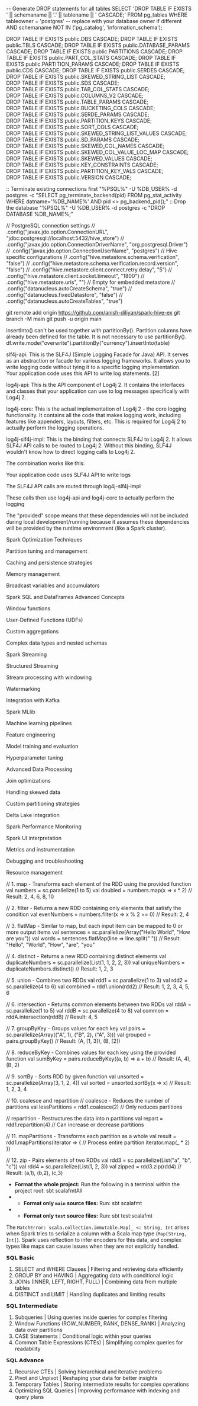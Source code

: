 -- Generate DROP statements for all tables
SELECT 'DROP TABLE IF EXISTS ' || schemaname || '.' || tablename || ' CASCADE;'
FROM pg_tables
WHERE tableowner = 'postgres' -- replace with your database owner if different
AND schemaname NOT IN ('pg_catalog', 'information_schema');

DROP TABLE IF EXISTS public.DBS CASCADE;
DROP TABLE IF EXISTS public.TBLS CASCADE;
DROP TABLE IF EXISTS public.DATABASE_PARAMS CASCADE;
DROP TABLE IF EXISTS public.PARTITIONS CASCADE;
DROP TABLE IF EXISTS public.PART_COL_STATS CASCADE;
DROP TABLE IF EXISTS public.PARTITION_PARAMS CASCADE;
DROP TABLE IF EXISTS public.CDS CASCADE;
DROP TABLE IF EXISTS public.SERDES CASCADE;                                                                                                                                       
DROP TABLE IF EXISTS public.SKEWED_STRING_LIST CASCADE;                                                                                                                           
DROP TABLE IF EXISTS public.SDS CASCADE;                                                                                                                                          
DROP TABLE IF EXISTS public.TAB_COL_STATS CASCADE;                                                                                                                                
DROP TABLE IF EXISTS public.COLUMNS_V2 CASCADE;                                                                                                                                   
DROP TABLE IF EXISTS public.TABLE_PARAMS CASCADE;                                                                                                                                 
DROP TABLE IF EXISTS public.BUCKETING_COLS CASCADE;                                                                                                                               
DROP TABLE IF EXISTS public.SERDE_PARAMS CASCADE;                                                                                                                                 
DROP TABLE IF EXISTS public.PARTITION_KEYS CASCADE;                                                                                                                               
DROP TABLE IF EXISTS public.SORT_COLS CASCADE;                                                                                                                                    
DROP TABLE IF EXISTS public.SKEWED_STRING_LIST_VALUES CASCADE;                                                                                                                    
DROP TABLE IF EXISTS public.SD_PARAMS CASCADE;                                                                                                                                    
DROP TABLE IF EXISTS public.SKEWED_COL_NAMES CASCADE;                                                                                                                             
DROP TABLE IF EXISTS public.SKEWED_COL_VALUE_LOC_MAP CASCADE;                                                                                                                     
DROP TABLE IF EXISTS public.SKEWED_VALUES CASCADE;                                                                                                                                
DROP TABLE IF EXISTS public.KEY_CONSTRAINTS CASCADE;                                                                                                                              
DROP TABLE IF EXISTS public.PARTITION_KEY_VALS CASCADE;                                                                                                                           
DROP TABLE IF EXISTS public.VERSION CASCADE;    

:: Terminate existing connections first
"%PSQL%" -U %DB_USER% -d postgres -c "SELECT pg_terminate_backend(pid) FROM pg_stat_activity WHERE datname='%DB_NAME%' AND pid <> pg_backend_pid();"
:: Drop the database
"%PSQL%" -U %DB_USER% -d postgres -c "DROP DATABASE %DB_NAME%;"

// PostgreSQL connection settings
//        .config("javax.jdo.option.ConnectionURL", "jdbc:postgresql://localhost:5432/hive_store")
//        .config("javax.jdo.option.ConnectionDriverName", "org.postgresql.Driver")
//        .config("javax.jdo.option.ConnectionUserName", "postgres")
// Hive specific configurations
//        .config("hive.metastore.schema.verification", "false")
//        .config("hive.metastore.schema.verification.record.version", "false")
//        .config("hive.metastore.client.connect.retry.delay", "5")
//        .config("hive.metastore.client.socket.timeout", "1800")
//        .config("hive.metastore.uris", "")  // Empty for embedded metastore
//        .config("datanucleus.autoCreateSchema", "true")
//        .config("datanucleus.fixedDatastore", "false")
//        .config("datanucleus.autoCreateTables", "true")

git remote add origin https://github.com/anish-diliyan/spark-hive-ex
git branch -M main
git push -u origin main

insertInto() can't be used together with partitionBy(). Partition columns have already been defined for the table. It is not necessary to use partitionBy().
df.write.mode("overwrite").partitionBy("currency").insertInto(table)

slf4j-api: This is the SLF4J (Simple Logging Facade for Java) API. It serves as an abstraction or facade for various logging frameworks. It allows you to write logging code without tying it to a specific logging implementation. Your application code uses this API to write log statements. [2]

log4j-api: This is the API component of Log4j 2. It contains the interfaces and classes that your application can use to log messages specifically with Log4j 2.

log4j-core: This is the actual implementation of Log4j 2 - the core logging functionality. It contains all the code that makes logging work, including features like appenders, layouts, filters, etc. This is required for Log4j 2 to actually perform the logging operations.

log4j-slf4j-impl: This is the binding that connects SLF4J to Log4j 2. It allows SLF4J API calls to be routed to Log4j 2. Without this binding, SLF4J wouldn't know how to direct logging calls to Log4j 2.

The combination works like this:

Your application code uses SLF4J API to write logs

The SLF4J API calls are routed through log4j-slf4j-impl

These calls then use log4j-api and log4j-core to actually perform the logging

The "provided" scope means that these dependencies will not be included during local development/running because it assumes these dependencies will be provided by the runtime environment (like a Spark cluster). 

Spark Optimization Techniques

Partition tuning and management

Caching and persistence strategies

Memory management

Broadcast variables and accumulators

Spark SQL and DataFrames Advanced Concepts

Window functions

User-Defined Functions (UDFs)

Custom aggregations

Complex data types and nested schemas

Spark Streaming

Structured Streaming

Stream processing with windowing

Watermarking

Integration with Kafka

Spark MLlib

Machine learning pipelines

Feature engineering

Model training and evaluation

Hyperparameter tuning

Advanced Data Processing

Join optimizations

Handling skewed data

Custom partitioning strategies

Delta Lake integration

Spark Performance Monitoring

Spark UI interpretation

Metrics and instrumentation

Debugging and troubleshooting

Resource management

// 1. map - Transforms each element of the RDD using the provided function
val numbers = sc.parallelize(1 to 5)
val doubled = numbers.map(x => x * 2)
// Result: 2, 4, 6, 8, 10

// 2. filter - Returns a new RDD containing only elements that satisfy the condition
val evenNumbers = numbers.filter(x => x % 2 == 0)
// Result: 2, 4

// 3. flatMap - Similar to map, but each input item can be mapped to 0 or more output items
val sentences = sc.parallelize(Array("Hello World", "How are you"))
val words = sentences.flatMap(line => line.split(" "))
// Result: "Hello", "World", "How", "are", "you"

// 4. distinct - Returns a new RDD containing distinct elements
val duplicateNumbers = sc.parallelize(List(1, 1, 2, 2, 3))
val uniqueNumbers = duplicateNumbers.distinct()
// Result: 1, 2, 3

// 5. union - Combines two RDDs
val rdd1 = sc.parallelize(1 to 3)
val rdd2 = sc.parallelize(4 to 6)
val combined = rdd1.union(rdd2)
// Result: 1, 2, 3, 4, 5, 6

// 6. intersection - Returns common elements between two RDDs
val rddA = sc.parallelize(1 to 5)
val rddB = sc.parallelize(4 to 8)
val common = rddA.intersection(rddB)
// Result: 4, 5

// 7. groupByKey - Groups values for each key
val pairs = sc.parallelize(Array(("A", 1), ("B", 2), ("A", 3)))
val grouped = pairs.groupByKey()
// Result: (A, [1, 3]), (B, [2])

// 8. reduceByKey - Combines values for each key using the provided function
val sumByKey = pairs.reduceByKey((a, b) => a + b)
// Result: (A, 4), (B, 2)

// 9. sortBy - Sorts RDD by given function
val unsorted = sc.parallelize(Array(3, 1, 2, 4))
val sorted = unsorted.sortBy(x => x)
// Result: 1, 2, 3, 4

// 10. coalesce and repartition
// coalesce - Reduces the number of partitions
val lessPartitions = rdd1.coalesce(2) // Only reduces partitions

// repartition - Restructures the data into n partitions
val repart = rdd1.repartition(4) // Can increase or decrease partitions

// 11. mapPartitions - Transforms each partition as a whole
val result = rdd1.mapPartitions(iterator => {
// Process entire partition
iterator.map(_ * 2)
})

// 12. zip - Pairs elements of two RDDs
val rdd3 = sc.parallelize(List("a", "b", "c"))
val rdd4 = sc.parallelize(List(1, 2, 3))
val zipped = rdd3.zip(rdd4)
// Result: (a,1), (b,2), (c,3)


- **Format the whole project:** Run the following in a terminal within the project root:
  sbt scalafmtAll
- - **Format only `main` source files:** Run:
    sbt scalafmt
- - **Format only `test` source files:** Run:
    sbt test:scalafmt

The `MatchError: scala.collection.immutable.Map[_ <: String, Int`
arises when Spark tries to serialize a column with a Scala map type (`Map[String, Int]`). Spark uses reflection to infer
encoders for this data, and complex types like maps can cause issues when they are not explicitly handled.

𝗦𝗤𝗟 𝗕𝗮𝘀𝗶𝗰

1. SELECT and WHERE Clauses | Filtering and retrieving data efficiently
2. GROUP BY and HAVING | Aggregating data with conditional logic
3. JOINs (INNER, LEFT, RIGHT, FULL) | Combining data from multiple tables
4. DISTINCT and LIMIT | Handling duplicates and limiting results

𝗦𝗤𝗟 𝗜𝗻𝘁𝗲𝗿𝗺𝗲𝗱𝗶𝗮𝘁𝗲

1. Subqueries | Using queries inside queries for complex filtering
2. Window Functions (ROW_NUMBER, RANK, DENSE_RANK) | Analyzing data over partitions
3. CASE Statements | Conditional logic within your queries
4. Common Table Expressions (CTEs) | Simplifying complex queries for readability

𝗦𝗤𝗟 𝗔𝗱𝘃𝗮𝗻𝗰𝗲
1. Recursive CTEs | Solving hierarchical and iterative problems
2. Pivot and Unpivot | Reshaping your data for better insights
3. Temporary Tables | Storing intermediate results for complex operations
4. Optimizing SQL Queries | Improving performance with indexing and query plans